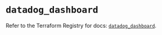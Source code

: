 # `datadog_dashboard`

Refer to the Terraform Registry for docs: [`datadog_dashboard`](https://registry.terraform.io/providers/datadog/datadog/3.57.0/docs/resources/dashboard).
